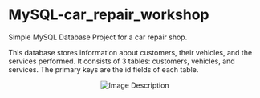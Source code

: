 # MySQL-car_repair_workshop
Simple MySQL Database Project for a car repair shop.


This database stores information about customers, their vehicles, and the services performed. It consists of 3 tables: customers, vehicles, and services. The primary keys are the id fields of each table.

<p align="center"> <img src="[https://github.com/KrystianJamrogiewicz/MySQL-car_repair_workshop/assets/155767356/e859ccb1-9af0-408b-8e9e-a26a0d0b3cd6]" alt="Image Description"> </p>


